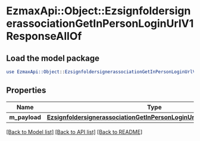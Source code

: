 # EzmaxApi::Object::EzsignfoldersignerassociationGetInPersonLoginUrlV1ResponseAllOf

## Load the model package
```perl
use EzmaxApi::Object::EzsignfoldersignerassociationGetInPersonLoginUrlV1ResponseAllOf;
```

## Properties
Name | Type | Description | Notes
------------ | ------------- | ------------- | -------------
**m_payload** | [**EzsignfoldersignerassociationGetInPersonLoginUrlV1ResponseMPayload**](EzsignfoldersignerassociationGetInPersonLoginUrlV1ResponseMPayload.md) |  | 

[[Back to Model list]](../README.md#documentation-for-models) [[Back to API list]](../README.md#documentation-for-api-endpoints) [[Back to README]](../README.md)



